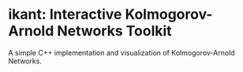 # ikant: Interactive Kolmogorov-Arnold Networks Toolkit
A simple C++ implementation and visualization of Kolmogorov-Arnold Networks.
